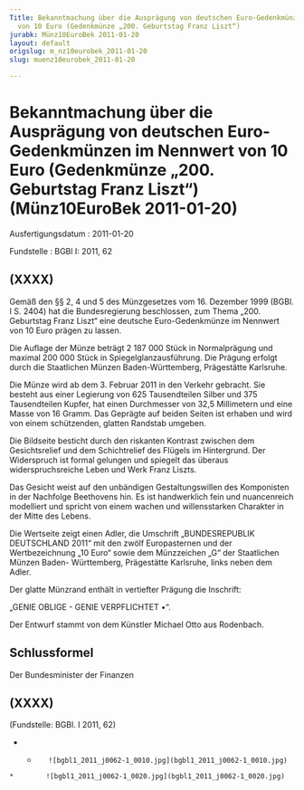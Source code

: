 ```yaml
---
Title: Bekanntmachung über die Ausprägung von deutschen Euro-Gedenkmünzen im Nennwert
  von 10 Euro (Gedenkmünze „200. Geburtstag Franz Liszt“)
jurabk: Münz10EuroBek 2011-01-20
layout: default
origslug: m_nz10eurobek_2011-01-20
slug: muenz10eurobek_2011-01-20

---
```


# Bekanntmachung über die Ausprägung von deutschen Euro-Gedenkmünzen im Nennwert von 10 Euro (Gedenkmünze „200. Geburtstag Franz Liszt“) (Münz10EuroBek 2011-01-20)

Ausfertigungsdatum
:   2011-01-20

Fundstelle
:   BGBl I: 2011, 62

## (XXXX)

Gemäß den §§ 2, 4 und 5 des Münzgesetzes vom 16. Dezember 1999 (BGBl.
I S. 2404) hat die Bundesregierung beschlossen, zum Thema „200.
Geburtstag Franz Liszt“ eine deutsche Euro-Gedenkmünze im Nennwert von
10 Euro prägen zu lassen.

Die Auflage der Münze beträgt 2 187 000 Stück in Normalprägung und
maximal 200 000 Stück in Spiegelglanzausführung. Die Prägung erfolgt
durch die Staatlichen Münzen Baden-Württemberg, Prägestätte Karlsruhe.

Die Münze wird ab dem 3. Februar 2011 in den Verkehr gebracht. Sie
besteht aus einer Legierung von 625 Tausendteilen Silber und 375
Tausendteilen Kupfer, hat einen Durchmesser von 32,5 Millimetern und
eine Masse von 16 Gramm. Das Geprägte auf beiden Seiten ist erhaben
und wird von einem schützenden, glatten Randstab umgeben.

Die Bildseite besticht durch den riskanten Kontrast zwischen dem
Gesichtsrelief und dem Schichtrelief des Flügels im Hintergrund. Der
Widerspruch ist formal gelungen und spiegelt das überaus
widerspruchsreiche Leben und Werk Franz Liszts.

Das Gesicht weist auf den unbändigen Gestaltungswillen des Komponisten
in der Nachfolge Beethovens hin. Es ist handwerklich fein und
nuancenreich modelliert und spricht von einem wachen und
willensstarken Charakter in der Mitte des Lebens.

Die Wertseite zeigt einen Adler, die Umschrift „BUNDESREPUBLIK
DEUTSCHLAND 2011“ mit den zwölf Europasternen und der Wertbezeichnung
„10 Euro“ sowie dem Münzzeichen „G“ der Staatlichen Münzen Baden-
Württemberg, Prägestätte Karlsruhe, links neben dem Adler.

Der glatte Münzrand enthält in vertiefter Prägung die Inschrift:

„GENIE OBLIGE - GENIE VERPFLICHTET •“.

Der Entwurf stammt von dem Künstler Michael Otto aus Rodenbach.

## Schlussformel

Der Bundesminister der Finanzen

## (XXXX)

(Fundstelle: BGBl. I 2011, 62)


*    *        ![bgbl1_2011_j0062-1_0010.jpg](bgbl1_2011_j0062-1_0010.jpg)
    *        ![bgbl1_2011_j0062-1_0020.jpg](bgbl1_2011_j0062-1_0020.jpg)


